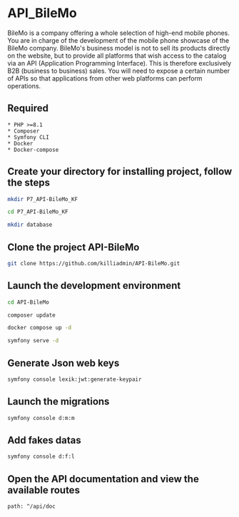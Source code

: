 # API_BileMo

BileMo is a company offering a whole selection of high-end mobile phones. You are in charge of the development of the
mobile phone showcase of the BileMo company. BileMo's business model is not to sell its products directly on the
website, but to provide all platforms that wish access to the catalog via an API (Application Programming Interface).
This is therefore exclusively B2B (business to business) sales. You will need to expose a certain number of APIs so that
applications from other web platforms can perform operations.

## Required

    * PHP >=8.1
    * Composer   
    * Symfony CLI
    * Docker
    * Docker-compose

## Create your directory for installing project, follow the steps

```bash
mkdir P7_API-BileMo_KF

cd P7_API-BileMo_KF

mkdir database
```

## Clone the project API-BileMo

```bash
git clone https://github.com/killiadmin/API-BileMo.git
```

## Launch the development environment

```bash
cd API-BileMo
```

```bash
composer update 
```

```bash
docker compose up -d
```

```bash
symfony serve -d
```

## Generate Json web keys

```bash
symfony console lexik:jwt:generate-keypair
```

## Launch the migrations

```bash
symfony console d:m:m
```

## Add fakes datas

```bash
symfony console d:f:l
```

## Open the API documentation and view the available routes

```bash
path: ^/api/doc
```
